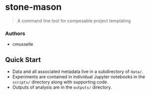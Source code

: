 # stone-mason

> A command line tool for composable project templating

### Authors

* cmusselle

## Quick Start

* Data and all associated metadata live in a subdirectory of `data/`.
* Experiments are contained in individual Jupyter notebooks in the `scripts/` directory along with 
supporting code. 
* Outputs of analysis are in the `outputs/` directory.
